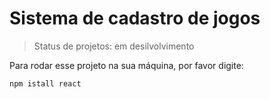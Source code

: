 <h1>Sistema de cadastro de jogos </h1>

>Status de projetos: em desilvolvimento

Para rodar esse projeto na sua máquina, por favor digite:

```
npm istall react
```
